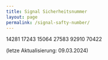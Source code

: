 ```yaml
---
title: Signal Sicherheitsnummer
layout: page
permalink: /signal-safty-number/
---
```

14281 17243 15064 27583 92910 70422 

(letze Aktualisierung: 09.03.2024)
